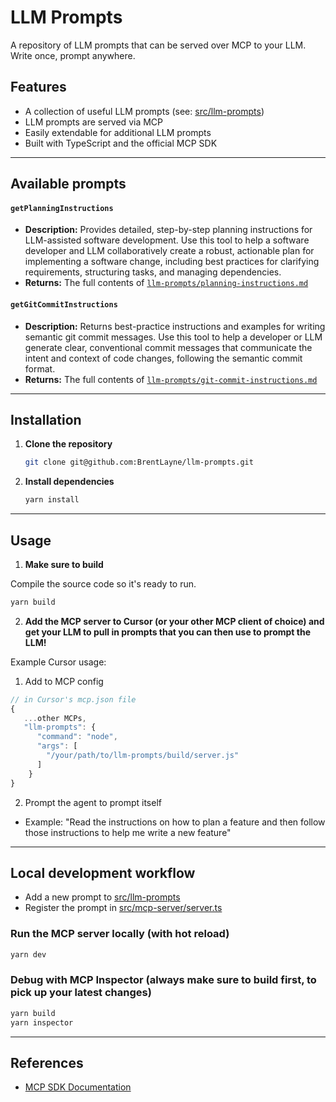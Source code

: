 # LLM Prompts

A repository of LLM prompts that can be served over MCP to your LLM. Write once, prompt anywhere.

## Features

- A collection of useful LLM prompts (see: [src/llm-prompts](./src/llm-prompts/))
- LLM prompts are served via MCP
- Easily extendable for additional LLM prompts
- Built with TypeScript and the official MCP SDK

---

## Available prompts

#### `getPlanningInstructions`

- **Description:** Provides detailed, step-by-step planning instructions for LLM-assisted software development. Use this tool to help a software developer and LLM collaboratively create a robust, actionable plan for implementing a software change, including best practices for clarifying requirements, structuring tasks, and managing dependencies.
- **Returns:** The full contents of [`llm-prompts/planning-instructions.md`](../llm-prompts/planning-instructions.md)

#### `getGitCommitInstructions`

- **Description:** Returns best-practice instructions and examples for writing semantic git commit messages. Use this tool to help a developer or LLM generate clear, conventional commit messages that communicate the intent and context of code changes, following the semantic commit format.
- **Returns:** The full contents of [`llm-prompts/git-commit-instructions.md`](../llm-prompts/git-commit-instructions.md)

---

## Installation

1. **Clone the repository**
   ```sh
   git clone git@github.com:BrentLayne/llm-prompts.git
   ```

2. **Install dependencies**
   ```sh
   yarn install
   ```

---

## Usage

1. **Make sure to build**

Compile the source code so it's ready to run.

```sh
yarn build
```

2. **Add the MCP server to Cursor (or your other MCP client of choice) and get your LLM to pull in prompts that you can then use to prompt the LLM!**

Example Cursor usage:

1. Add to MCP config

```typescript
// in Cursor's mcp.json file
{
   ...other MCPs,
   "llm-prompts": {
      "command": "node",
      "args": [
        "/your/path/to/llm-prompts/build/server.js"
      ]
    }
}
```

2. Prompt the agent to prompt itself

- Example: "Read the instructions on how to plan a feature and then follow those instructions to help me write a new feature"

---

## Local development workflow

- Add a new prompt to [src/llm-prompts](./src/llm-prompts/)
- Register the prompt in [src/mcp-server/server.ts](./src/mcp-server/server.ts)


### Run the MCP server locally (with hot reload)

```sh
yarn dev
```

### Debug with MCP Inspector (always make sure to build first, to pick up your latest changes)

```sh
yarn build
yarn inspector
```


---

## References

- [MCP SDK Documentation](https://github.com/modelcontextprotocol/typescript-sdk)
